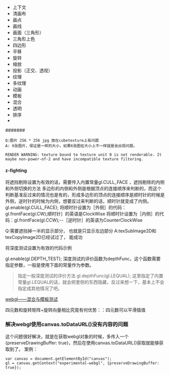 #

- 上下文
- 清画布
- 画点
- 画线
- 画面（三角形）
- 三角形上色
- 四边形
- 平移
- 旋转
- 缩放
- 投影（正交、透视）
- 纹理
- 多纹理
- 动画
- 模板
- 混合
- 透明
- 排序
- 


#######

```
Q:图片 256 * 256 jpg 放在cubetexture上有问题
A: 6张图片，保证是一样的大小，如果6张图在大小上不一样就是会出现问题。

RENDER WARNING: texture bound to texture unit 0 is not renderable. It maybe non-power-of-2 and have incompatible texture filtering.

```

#### z-fighting


将遮挡剔除设置为有效的话，需要传入内置常量gl.CULL_FACE ，遮挡剔除的内侧和外侧切换的方法
多边形的内侧和外侧是根据顶点的连接顺序来判断的，而这个判断基准反过来的情况也是有的，形成多边形的顶点的连接顺序是顺时针的时候是外侧，逆时针的时候为内侧，想要反过来判断的话，顺时针就变成了内侧。
gl.enable(gl.CULL_FACE);
将顺时针设置为［外侧］的代码：gl.frontFace(gl.CW);顺时针］的英语是ClockWise
将顺时针设置为［内侧］的代码：gl.frontFace(gl.CCW);--［逆时针］的英语为CounterClockWise

Q:需要遮挡掉一半的显示部分， 也就是只显示左边部分
A:texSubImage2D和texCopyImage2D已经试过了， 能成功


将深度测试设置为有效的代码示例


gl.enable(gl.DEPTH_TEST);
深度测试的评价函数为depthFunc，这个函数需要指定参数，一般是使用下面的常量作为参数。
>指定一般深度测试的评价方法
gl.depthFunc(gl.LEQUAL);
这里指定了内置常量gl.LEQUAL的话，就会把里侧的东西隐藏，反过来想一下，基本上不会指定成其他情况了吧。


[webgl——混合与模板测试](https://blog.csdn.net/srk19960903/article/details/73928426?utm_source=blogxgwz2)
[](https://blog.csdn.net/u014767384/article/details/81810304)
[](http://blog.sina.com.cn/s/blog_6e159df70102xa67.html)


四元数和旋转矩阵+旋转向量相比究竟有何优势：：四元数可以平滑插值


### 解决webgl使用canvas.toDataURL()没有内容的问题

这个问题很好解决，就是在获取webgl对象的时候，多传入一个{preserveDrawingBuffer: true}，然后在使用canvas.toDataURL()获取就能够获取到了。 
案例：

    var canvas = document.getElementById("canvas");
    gl = canvas.getContext("experimental-webgl", {preserveDrawingBuffer: true});